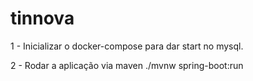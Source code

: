 # tinnova

1 - Inicializar o docker-compose para dar start no mysql.


2 - Rodar a aplicação via maven ./mvnw spring-boot:run

